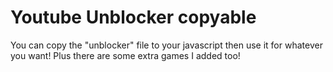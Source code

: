 # Youtube Unblocker copyable
You can copy the "unblocker" file to your javascript then use it for whatever you want!
Plus there are some extra games I added too!
